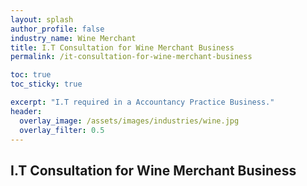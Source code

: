```yaml
---
layout: splash 
author_profile: false 
industry_name: Wine Merchant
title: I.T Consultation for Wine Merchant Business
permalink: /it-consultation-for-wine-merchant-business

toc: true
toc_sticky: true

excerpt: "I.T required in a Accountancy Practice Business."
header:
  overlay_image: /assets/images/industries/wine.jpg
  overlay_filter: 0.5 
---
```


## I.T Consultation for Wine Merchant Business